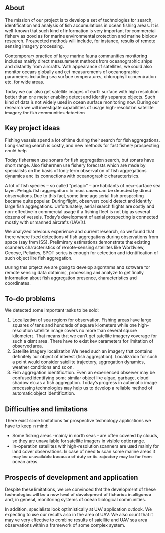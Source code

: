 ## About

The mission of our project is to develop a set of technologies for search, identification and analysis of fish accumulations in ocean fishing areas. It is well-known that such kind of information is very important for commercial fishery as good as for marine environmental protection and marine biology research. Prospected methods will include, for instance, results of remote sensing imagery processing.

Contemporary practice of large marine fauna communities monitoring includes mainly direct measurement methods from oceanographic ships and distantly from aircrafts. With appearance of satellites, we could also monitor oceans globally and get measurements of oceanographic parameters including sea surface temperatures, chlorophyll concentration etc. for wide areas.

Today we can also get satellite images of earth surface with high resolution better than one meter enabling detect and identify separate objects. Such kind of data is not widely used in ocean surface monitoring now. During our research we will investigate capabilities of usage high-resolution satellite imagery for fish communities detection.

## Key project ideas

Fishing vessels spend a lot of time during their search for fish aggregations. Long-lasting search is costly, and new methods for fast fishery prospecting could help.

Today fishermen use sonars for fish aggregation search, but sonars have short range. Also fishermen use fishery forecasts which are made by specialists on the basis of long-term observation of fish aggregations dynamics and its connections with oceanographic characteristics.

A lot of fish species – so called “pelagic” – are habitants of near-surface sea layer. Pelagic fish aggregations in most cases can be detected by direct observations. Due to this fact, some time ago aerial fish prospecting became quite popular. During flight, observers could detect and identify large fish aggregations. Unfortunately, aerial search flights are costly and non-effective in commercial usage if a fishing fleet is not big as several dozens of vessels. Today’s development of aerial prospecting is connected mostly with unmanned aircrafts (UAV’s).

We analyzed previous experience and current research, so we found that there where fixed detections of fish aggregations during observations from space (say from ISS). Preliminary estimations demonstrate that existing scanners characteristics of remote-sensing satellites like Worldview, Geoeye, Peliades, SPOT series is enough for detection and identification of such object like fish aggregation.

During this project we are going to develop algorithms and software for remote sensing data obtaining, processing and analyze to get finally information about fish aggregation presence, characteristics and coordinates.

## To-do problems

We detected some important tasks to be sold:
1) Localization of sea regions for observation.
Fishing areas have large squares of tens and hundreds of square kilometers while one high-resolution satellite image covers no more than several square kilometers. That means that we can’t get satellite imagery coverage for such a giant area. There have to exist key parameters for limitation of observed area.
2) Satellite imagery localization
We need such an imagery that contains definitely our object of interest (fish aggregation). Localization for such a point would consider satellite trajectory, aggregation dynamics, weather conditions and so on.
3) Fish aggregation identification. Even an experienced observer may be confused identifying some similar object like algae, garbage, cloud shadow etc.as a fish aggregation. Today’s progress in automatic image processing technologies may help us to develop a reliable method of automatic object identification.

## Difficulties and limitations
There exist some limitations for prospective technology applications we have to keep in mind:
- Some fishing areas  -mainly in north seas – are often covered by clouds, so they are unavailable for satellite imagery in visible optic range.
- In-operation satellites with high-resolution scanners are used mainly for land cover observations. In case of need to scan some marine areas it may be unavailable because of duty or its trajectory may be far from ocean areas.

## Prospects of development and application

Despite these limitations, we are convinced that the development of these technologies will be a new level of development of fisheries intelligence and, in general, monitoring systems of ocean biological communities.

In addition, specialists look optimistically at UAV application outlook. We expecting to use our results also in the area of UAV. We also count that it may ve very effective to combine results of satellite and UAV sea area observations within a framework of some complex system.
